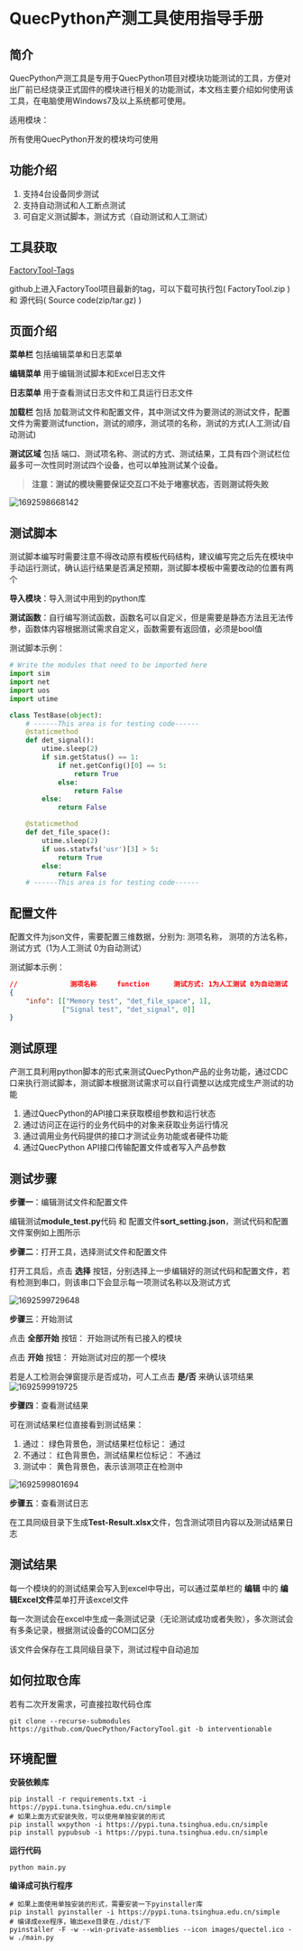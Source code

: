 # QuecPython产测工具使用指导手册

## 简介

QuecPython产测工具是专用于QuecPython项目对模块功能测试的工具，方便对出厂前已经烧录正式固件的模块进行相关的功能测试，本文档主要介绍如何使用该工具，在电脑使用Windows7及以上系统都可使用。

适用模块：

所有使用QuecPython开发的模块均可使用

## 功能介绍
1. 支持4台设备同步测试
2. 支持自动测试和人工断点测试
3. 可自定义测试脚本，测试方式（自动测试和人工测试）

## 工具获取

[FactoryTool-Tags](https://github.com/QuecPython/FactoryTool/tags)

github上进入FactoryTool项目最新的tag，可以下载可执行包( FactoryTool.zip ) 和 源代码( Source code(zip/tar.gz) )

## 页面介绍

**菜单栏** 包括编辑菜单和日志菜单

**编辑菜单** 用于编辑测试脚本和Excel日志文件

**日志菜单** 用于查看测试日志文件和工具运行日志文件    

**加载栏** 包括 加载测试文件和配置文件，其中测试文件为要测试的测试文件，配置文件为需要测试function，测试的顺序，测试项的名称，测试的方式(人工测试/自动测试)

**测试区域** 包括 端口、测试项名称、测试的方式、测试结果，工具有四个测试栏位最多可一次性同时测试四个设备，也可以单独测试某个设备。

> **注意：测试的模块需要保证交互口不处于堵塞状态，否则测试将失败**

![1692598668142](./media/1692598668142.jpg)

## 测试脚本

测试脚本编写时需要注意不得改动原有模板代码结构，建议编写完之后先在模块中手动运行测试，确认运行结果是否满足预期，测试脚本模板中需要改动的位置有两个

**导入模块**：导入测试中用到的python库

**测试函数**：自行编写测试函数，函数名可以自定义，但是需要是静态方法且无法传参，函数体内容根据测试需求自定义，函数需要有返回值，必须是bool值

测试脚本示例：

```python
# Write the modules that need to be imported here
import sim
import net
import uos
import utime

class TestBase(object):
    # ------This area is for testing code------
    @staticmethod
    def det_signal():
        utime.sleep(2)
        if sim.getStatus() == 1:
            if net.getConfig()[0] == 5:
                return True
            else:
                return False
        else:
            return False

    @staticmethod
    def det_file_space():
        utime.sleep(2)
        if uos.statvfs('usr')[3] > 5:
            return True
        else:
            return False
    # ------This area is for testing code------
```

## 配置文件
配置文件为json文件，需要配置三维数据，分别为: 测项名称， 测项的方法名称， 测试方式（1为人工测试 0为自动测试）

测试脚本示例：

```json
//             测项名称     function      测试方式: 1为人工测试 0为自动测试
{
    "info": [["Memory test", "det_file_space", 1],
             ["Signal test", "det_signal", 0]]
}
```


## 测试原理

产测工具利用python脚本的形式来测试QuecPython产品的业务功能，通过CDC口来执行测试脚本，测试脚本根据测试需求可以自行调整以达成完成生产测试的功能

1. 通过QuecPython的API接口来获取模组参数和运行状态
2. 通过访问正在运行的业务代码中的对象来获取业务运行情况
3. 通过调用业务代码提供的接口才测试业务功能或者硬件功能
4. 通过QuecPython API接口传输配置文件或者写入产品参数

## 测试步骤

**步骤一**：编辑测试文件和配置文件

编辑测试**module_test.py**代码 和 配置文件**sort_setting.json**，测试代码和配置文件案例如上图所示

**步骤二**：打开工具，选择测试文件和配置文件

打开工具后，点击 **选择** 按钮，分别选择上一步编辑好的测试代码和配置文件，若有检测到串口，则该串口下会显示每一项测试名称以及测试方式

![1692599729648](./media/1692599729648.jpg)

**步骤三**：开始测试

点击 **全部开始** 按钮： 开始测试所有已接入的模块

点击 **开始** 按钮： 开始测试对应的那一个模块

若是人工检测会弹窗提示是否成功，可人工点击 **是/否** 来确认该项结果
![1692599919725](./media/1692599919725.jpg)

**步骤四**：查看测试结果

可在测试结果栏位直接看到测试结果：
1. 通过： 绿色背景色，测试结果栏位标记： 通过
2. 不通过： 红色背景色，测试结果栏位标记： 不通过 
3. 测试中： 黄色背景色，表示该测项正在检测中

![1692599801694](./media/1692599801694.jpg)

**步骤五**：查看测试日志

在工具同级目录下生成**Test-Result.xlsx**文件，包含测试项目内容以及测试结果日志

## 测试结果

每一个模块的的测试结果会写入到excel中导出，可以通过菜单栏的 **编辑** 中的 **编辑Excel文件**菜单打开该excel文件

每一次测试会在excel中生成一条测试记录（无论测试成功或者失败），多次测试会有多条记录，根据测试设备的COM口区分

该文件会保存在工具同级目录下，测试过程中自动追加


## 如何拉取仓库

若有二次开发需求，可直接拉取代码仓库

```shell
git clone --recurse-submodules https://github.com/QuecPython/FactoryTool.git -b interventionable
```

## 环境配置

**安装依赖库**

```shell
pip install -r requirements.txt -i https://pypi.tuna.tsinghua.edu.cn/simple
# 如果上面方式安装失败，可以使用单独安装的形式
pip install wxpython -i https://pypi.tuna.tsinghua.edu.cn/simple
pip install pypubsub -i https://pypi.tuna.tsinghua.edu.cn/simple
```
**运行代码**

```shell
python main.py
```
**编译成可执行程序**

```shell
# 如果上面使用单独安装的形式，需要安装一下pyinstaller库
pip install pyinstaller -i https://pypi.tuna.tsinghua.edu.cn/simple
# 编译成exe程序，输出exe目录在./dist/下
pyinstaller -F -w --win-private-assemblies --icon images/quectel.ico -w ./main.py
```
